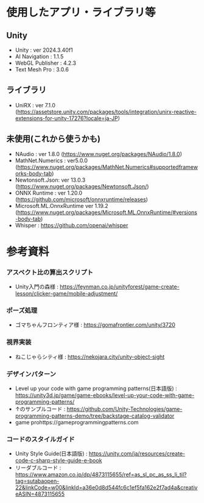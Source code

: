 
# 使用したアプリ・ライブラリ等

## Unity

- Unity : ver 2024.3.40f1
- AI Navigation : 1.1.5
- WebGL Publisher : 4.2.3
- Text Mesh Pro : 3.0.6

## ライブラリ

- UniRX : ver 7.1.0 (https://assetstore.unity.com/packages/tools/integration/unirx-reactive-extensions-for-unity-17276?locale=ja-JP)

## 未使用(これから使うかも)

- NAudio : ver 1.8.0 (https://www.nuget.org/packages/NAudio/1.8.0)
- MathNet.Numerics : ver5.0.0 (https://www.nuget.org/packages/MathNet.Numerics#supportedframeworks-body-tab)
- Newtonsoft.Json: ver 13.0.3 (https://www.nuget.org/packages/Newtonsoft.Json/)
- ONNX Runtime : ver 1.20.0 (https://github.com/microsoft/onnxruntime/releases)
- Microsoft.ML.OnnxRuntime ver 1.19.2 (https://www.nuget.org/packages/Microsoft.ML.OnnxRuntime/#versions-body-tab)
- Whisper : https://github.com/openai/whisper

# 参考資料

### アスペクト比の算出スクリプト

- Unity入門の森様 : https://feynman.co.jp/unityforest/game-create-lesson/clicker-game/mobile-adjustment/

### ポーズ処理

- ゴマちゃんフロンティア様 : https://gomafrontier.com/unity/3720

### 視界実装

- ねこじゃらシティ様 : https://nekojara.city/unity-object-sight

### デザインパターン

- Level up your code with game programming patterns(日本語版) : https://unity3d.jp/game/game-ebooks/level-up-your-code-with-game-programming-patterns/
- ↑のサンプルコード : https://github.com/Unity-Technologies/game-programming-patterns-demo/tree/backstage-catalog-validator
- game prohttps://gameprogrammingpatterns.com

### コードのスタイルガイド

- Unity Style Guide(日本語版) : https://unity.com/ja/resources/create-code-c-sharp-style-guide-e-book
- リーダブルコード : https://www.amazon.co.jp/dp/4873115655/ref=as_sl_pc_as_ss_li_til?tag=sutabaopen-22&linkCode=w00&linkId=a36e0d8d544fc6c1ef5fa162e2f7ad4a&creativeASIN=4873115655
